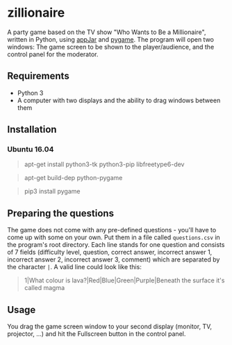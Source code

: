 # zillionaire
A party game based on the TV show "Who Wants to Be a Millionaire", written in Python, using [appJar](https://appjar.info) and [pygame](https://www.pygame.org). The program will open two windows: The game screen to be shown to the player/audience, and the control panel for the moderator.  

## Requirements
- Python 3
- A computer with two displays and the ability to drag windows between them

## Installation
### Ubuntu 16.04
> apt-get install python3-tk python3-pip libfreetype6-dev

> apt-get build-dep python-pygame

> pip3 install pygame

## Preparing the questions
The game does not come with any pre-defined questions - you'll have to come up with some on your own. Put them in a file called `questions.csv` in the program's root directory. Each line stands for one question and consists of 7 fields (difficulty level, question, correct answer, incorrect answer 1, incorrect answer 2, incorrect answer 3, comment) which are separated by the character `|`. A valid line could look like this:
> 1|What colour is lava?|Red|Blue|Green|Purple|Beneath the surface it's called magma

## Usage
You drag the game screen window to your second display (monitor, TV, projector, ...) and hit the Fullscreen button in the control panel.
